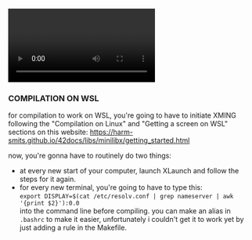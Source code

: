 ![so_long_demo](https://42born2code.slack.com/files/U024VBK6JMU/F05HGM4EL8Z/screen_recording_2023-07-14_at_5.06.22_pm.mov)

### COMPILATION ON WSL
for compilation to work on WSL, you're going to have to initiate XMING following the 
"Compilation on Linux" and "Getting a screen on WSL" sections on this website: https://harm-smits.github.io/42docs/libs/minilibx/getting_started.html

now, you're gonna have to routinely do two things:
* at every new start of your computer, launch XLaunch and follow the steps for it again.
* for every new terminal, you're going to have to type this: <br>
`export DISPLAY=$(cat /etc/resolv.conf | grep nameserver | awk '{print $2}'):0.0` <br>
into the command line before compiling. 
you can make an alias in `.bashrc` to make it easier, unfortunately i couldn't get it to work yet
by just adding a rule in the Makefile.
